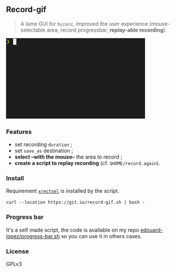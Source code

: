 ## Record-gif

> A lame GUI for `byzanz`, improved the user experience (mouse-selectable area, record progressbar, **replay-able recording**).

![preview](./preview.gif)

### Features

* set recording `duration` ;
* set `save_as` destination ;
* **select –with the mouse–** the area to record ;
* **create a script to replay recording** (cf. `$HOME/record.again`).

### Install

Requirement [`xrectsel`](https://github.com/lolilolicon/xrectsel) is installed by the script.

```
curl --location https://git.io/record-gif.sh | bash -
```

### Progress bar

It's a self made script, the code is available on my repo [edouard-lopez/progress-bar.sh](https://github.com/edouard-lopez/progress-bar.sh) so you can use it in others cases.

### License

GPLv3
